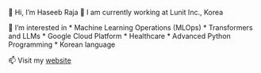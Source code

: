 👋 Hi, I’m Haseeb Raja
🔭 I am currently working at Lunit Inc., Korea

🌱 I’m interested in
    * Machine Learning Operations (MLOps)
    * Transformers and LLMs
    * Google Cloud Platform
    * Healthcare
    * Advanced Python Programming
    * Korean language



📫 Visit my [website](http://pytholic-homepage.vercel.app/)

<!---
rajahaseeb147/rajahaseeb147 is a ✨ special ✨ repository because its `README.md` (this file) appears on your GitHub profile.
You can click the Preview link to take a look at your changes.
--->
